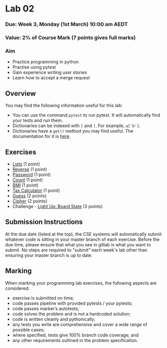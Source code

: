 # Lab 02

### Due: Week 3, Monday (1st March) 10:00 am AEDT

### Value: 2% of Course Mark (7 points gives full marks)

### Aim

* Practice programming in python
* Practise using pytest
* Gain experience writing user stories
* Learn how to accept a merge request

## Overview

You may find the following information useful for this lab:

* You can use the command `pytest` to run pytest. It will automatically find your tests and run them.
* Dictionaries can be indexed with `[` and `]`. For example, `a['b']`.
* Dictionaries have a `get()` method you may find useful. The documentation for it is [here](https://docs.python.org/3/library/stdtypes.html#dict.get).

## Exercises

 * [Lists](https://cgi.cse.unsw.edu.au/~cs1531/redirect/?path=COMP1531/21T1/students/_/lab02_list) (1 point)
 * [Reverse](https://cgi.cse.unsw.edu.au/~cs1531/redirect/?path=COMP1531/21T1/students/_/lab02_reverse) (1 point)
 * [Password](https://cgi.cse.unsw.edu.au/~cs1531/redirect/?path=COMP1531/21T1/students/_/lab02_password) (1 point)
 * [Count](https://cgi.cse.unsw.edu.au/~cs1531/redirect/?path=COMP1531/21T1/students/_/lab02_count) (1 point)
 * [BMI](https://cgi.cse.unsw.edu.au/~cs1531/redirect/?path=COMP1531/21T1/students/_/lab02_bmi) (1 point)
 * [Tax Calculator](https://cgi.cse.unsw.edu.au/~cs1531/redirect/?path=COMP1531/21T1/students/_/lab02_tax) (1 point)
 * [Guess](https://cgi.cse.unsw.edu.au/~cs1531/redirect/?path=COMP1531/21T1/students/_/lab02_guess) (2 points)
 * [Cipher](https://cgi.cse.unsw.edu.au/~cs1531/redirect/?path=COMP1531/21T1/students/_/lab02_cipher) (2 points)
 * Challenge - [Light Up: Board State](https://cgi.cse.unsw.edu.au/~cs1531/redirect/?path=COMP1531/21T1/students/_/lab02_lightup) (3 points)

## Submission Instructions

At the due date (listed at the top), the CSE systems will automatically submit whatever code is sitting in your master branch of each exercise. Before the due time, please ensure that what you see in gitlab is what you want to submit. No steps are required to "submit" each week's lab other than ensuring your master branch is up to date.

## Marking

When marking your programming lab exercises, the following aspects are considered:
* exercise is submitted on time;
* code passes pipeline with provided pytests / your pytests;
* code passes marker’s autotests;
* code solves the problem and is not a hardcoded solution;
* code is written cleanly and pythonically;
* any tests you write are comprehensive and cover a wide range of possible cases;
* where specified, tests give 100% branch code coverage; and
* any other requirements outlined in the problem specification.
